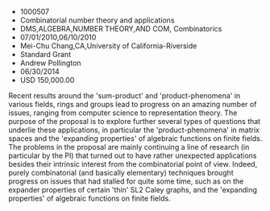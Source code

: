 
* 1000507
* Combinatorial number theory and applications
* DMS,ALGEBRA,NUMBER THEORY,AND COM, Combinatorics
* 07/01/2010,06/10/2010
* Mei-Chu Chang,CA,University of California-Riverside
* Standard Grant
* Andrew Pollington
* 06/30/2014
* USD 150,000.00

Recent results around the 'sum-product' and 'product-phenomena' in various
fields, rings and groups lead to progress on an amazing number of issues,
ranging from computer science to representation theory. The purpose of the
proposal is to explore further several types of questions that underlie these
applications, in particular the 'product-phenomena' in matrix spaces and the
'expanding properties' of algebraic functions on finite fields. The problems in
the proposal are mainly continuing a line of research (in particular by the PI)
that turned out to have rather unexpected applications besides their intrinsic
interest from the combinatorial point of view. Indeed, purely combinatorial (and
basically elementary) techniques brought progress on issues that had stalled for
quite some time, such as on the expander properties of certain 'thin' SL2 Caley
graphs, and the 'expanding properties' of algebraic functions on finite fields.

